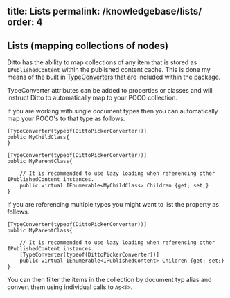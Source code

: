 title: Lists
permalink: /knowledgebase/lists/
order: 4
---

## Lists (mapping collections of nodes)

Ditto has the ability to map collections of any item that is stored as `IPublishedContent` within the published content cache. This is done my means of the built in [TypeConverters](usage-advanced-typeconverters/) that are included within the package.

TypeConverter attributes can be added to properties or classes and will instruct Ditto to automatically map to your POCO collection. 

If you are working with single document types then you can automatically map your POCO's to that type as follows.

    [TypeConverter(typeof(DittoPickerConverter))]
    public MyChildClass{
    }
    
    [TypeConverter(typeof(DittoPickerConverter))]
    public MyParentClass{
    
        // It is recommended to use lazy loading when referencing other IPublishedContent instances.
        public virtual IEnumerable<MyChildClass> Children {get; set;}
    }

If you are referencing multiple types you might want to list the property as follows.

    [TypeConverter(typeof(DittoPickerConverter))]
    public MyParentClass{
    
        // It is recommended to use lazy loading when referencing other IPublishedContent instances.
        [TypeConverter(typeof(DittoPickerConverter))]
        public virtual IEnumerable<IPublishedContent> Children {get; set;}
    }

You can then filter the items in the collection by document typ alias and convert them using individual calls to `As<T>`. 
